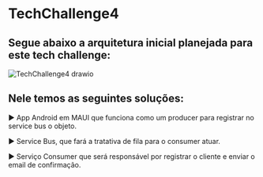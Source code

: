# TechChallenge4
## Segue abaixo a arquitetura inicial planejada para este tech challenge: 
![TechChallenge4 drawio](https://github.com/JairJr/TechChallenge4/assets/29376086/1d978b65-0e6f-49cd-8904-89012091138f)

## Nele temos as seguintes soluções:

► App Android em MAUI que funciona como um producer para registrar no service bus o objeto.

► Service Bus, que fará a tratativa de fila para o consumer atuar.

► Serviço Consumer que será responsável por registrar o cliente e enviar o email de confirmação.

